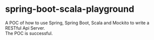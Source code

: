 # spring-boot-scala-playground
A POC of how to use Spring, Spring Boot, Scala and Mockito to write a RESTful Api Server.  
The POC is successful.
